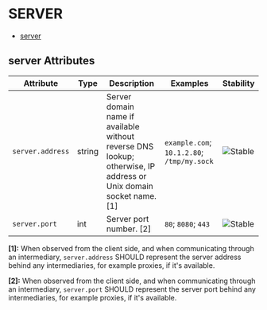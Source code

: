 <!--- Hugo front matter used to generate the website version of this page:
--->

# SERVER

- [server](#server)

## server Attributes

| Attribute        | Type   | Description                                                                                                       | Examples                                   | Stability                                                  |
| ---------------- | ------ | ----------------------------------------------------------------------------------------------------------------- | ------------------------------------------ | ---------------------------------------------------------- |
| `server.address` | string | Server domain name if available without reverse DNS lookup; otherwise, IP address or Unix domain socket name. [1] | `example.com`; `10.1.2.80`; `/tmp/my.sock` | ![Stable](https://img.shields.io/badge/-stable-lightgreen) |
| `server.port`    | int    | Server port number. [2]                                                                                           | `80`; `8080`; `443`                        | ![Stable](https://img.shields.io/badge/-stable-lightgreen) |

**[1]:** When observed from the client side, and when communicating through an intermediary, `server.address` SHOULD represent the server address behind any intermediaries, for example proxies, if it's available.

**[2]:** When observed from the client side, and when communicating through an intermediary, `server.port` SHOULD represent the server port behind any intermediaries, for example proxies, if it's available.

